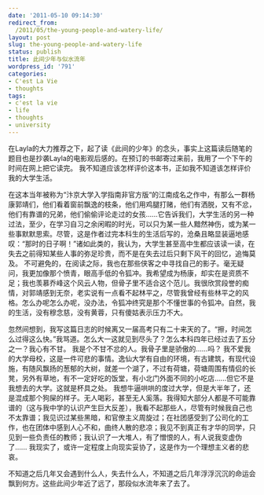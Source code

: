 ```yaml
---
date: '2011-05-10 09:14:30'
redirect_from:
  /2011/05/the-young-people-and-watery-life/
layout: post
slug: the-young-people-and-watery-life
status: publish
title: 此间少年与似水流年
wordpress_id: '791'
categories:
- C'est La Vie
- thoughts
tags:
- c'est la vie
- life
- thoughts
- university
---
```


在Layla的大力推荐之下，起了读《此间的少年》的念头，事实上这篇读后随笔的题目也是抄袭Layla的电影观后感的。在预订的书邮寄过来前，我用了一个下午的时间在网上把它读完。
我不知道应该怎样评价这本书，正如我不知道该怎样评价我的大学生活。

在这本当年被称为“汴京大学入学指南非官方版“的江南成名之作中，有那么一群杨康郭靖们，他们看着窗前飘逸的枝条，他们用鸡腿打赌，他们有洒脱，又有不忿，他们有靠谱的兄弟，他们偷偷评论走过的女孩......它告诉我们，大学生活的另一种过法，至少，在学习自习之余闲暇的时光，可以只为某一些人黯然神伤，或为某一些事默默思索。尽管，这是作者过完本科生的生活后写的，沧桑且略显装逼地感叹：“那时的日子啊！”诸如此类的，我认为，大学生甚至高中生都应该读一读，在失去之前得知某些人事的弥足珍贵，而不是在失去过后只剩下风干的回忆，追悔莫及。
不可避免的，在阅读之际，我也在那些侠客之中寻找自己的影子。毫无疑问，我更加像那个愤青，眼高手低的令狐冲。我希望成为杨康，却实在是资质不足；我也羡慕乔峰这个风云人物，但骨子里不适合这个范儿。我很欣赏段誉的痴情，对郭靖感到无奈，老实说有一点看不起林平之，尽管我曾经有些林平之的风格。怎么办呢怎么办呢，没办法，令狐冲终究是那个不懂世事的令狐冲。自然，我的生活，没有穆念慈，没有黄蓉，只有傻姑表示压力不大。

忽然间想到，我写这篇日志的时候离又一届高考只有二十来天的了。“擦，时间怎么过得这么快。”我骂道。怎么大一这就见到尽头了？怎么本科四年已经过去了五分之一？我心有不甘。
我是个不甘不忿的人。我骨子里是骄傲的......吗？
我不爱我的大学母校，这是一件可悲的事情。逸仙大学有自由的环境，有古建筑，有现代设施，有随风飘扬的葱郁的大树，就差一个湖了，不过有荷塘，荷塘周围有情侣的长凳，另外有草地，有不一定好吃的饭堂，有小北门外面不同的小吃店......但它不是我想去的大学。这就是杯具之处。
我想牛逼哄哄的度过大学，但是大半年了，还是混成那个狗屎的样子。无人喝彩，甚至无人奚落。我得知大部分人都是不可能靠谱的（这与我中学的认识产生巨大反差），我看不起那些人，尽管有时候我自己也不太靠谱；我见识过某些黑暗，和官僚主义周旋过；在社团感受到了公司化的工作，也在团体中感到人心不和，曲终人散的悲凉；我见不到真正有才华的同学，只见到一些负责任的教师；我认识了一大堆人，有了憎恨的人，有人说我变虚伪了......
我现实了，或许一定程度上向现实妥协了，这是作为一个理想主义者的悲哀。

不知道之后几年又会遇到什么人，失去什么人，不知道之后几年浮浮沉沉的命运会飘到何方。这些此间少年近了远了，那段似水流年来了去了。
